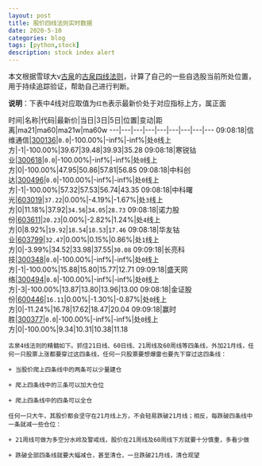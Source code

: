 ```yaml
---
layout: post
title: 股价四线法则实时数据
date: 2020-5-10
categories: blog
tags: [python,stock]
description: stock index alert
---
```



本文根据雪球大v[古泉](https://xueqiu.com/u/7148646888)的[古泉四线法则](https://xueqiu.com/7148646888/130498192)，计算了自己的一些自选股当前所处位置，用于持续追踪验证，帮助自己进行判断。

**说明**：下表中4线对应取值为`红色`表示最新价处于对应指标上方，属正面

时间|名称|代码|最新价|当日|3日|5日|位置|变动|距离|ma21|ma60|ma21w|ma60w
---|---|---|---|---|---|---|---|---
09:08:18|信维通信|[300136](https://xueqiu.com/S/SZ300136)|`0.0`|-100.00%|-inf%|-inf%|处`0`线上方|-1|-100.00%|39.67|39.48|39.93|35.28
09:08:18|寒锐钴业|[300618](https://xueqiu.com/S/SZ300618)|`0.0`|-100.00%|-inf%|-inf%|处`0`线上方|0|-100.00%|47.95|50.86|57.81|56.85
09:08:18|中科创达|[300496](https://xueqiu.com/S/SZ300496)|`0.0`|-100.00%|-inf%|-inf%|处`0`线上方|-1|-100.00%|57.32|57.53|56.74|43.35
09:08:18|中科曙光|[603019](https://xueqiu.com/S/SH603019)|`37.22`|0.00%|-4.19%|-1.67%|处`3`线上方|0|11.18%|37.92|`34.56`|`34.05`|`28.73`
09:08:18|诺力股份|[603611](https://xueqiu.com/S/SH603611)|`20.23`|0.00%|-2.82%|1.24%|处`4`线上方|0|8.92%|`19.92`|`18.54`|`18.53`|`17.46`
09:08:18|华友钴业|[603799](https://xueqiu.com/S/SH603799)|`32.47`|0.00%|0.15%|0.86%|处`1`线上方|0|-3.99%|34.52|33.98|37.55|`30.08`
09:09:18|长亮科技|[300348](https://xueqiu.com/S/SZ300348)|`0.0`|-100.00%|-inf%|-inf%|处`0`线上方|-1|-100.00%|15.88|15.80|15.77|12.71
09:09:18|盛天网络|[300494](https://xueqiu.com/S/SZ300494)|`0.0`|-100.00%|-inf%|-inf%|处`0`线上方|-3|-100.00%|13.87|13.80|13.96|13.00
09:08:18|金证股份|[600446](https://xueqiu.com/S/SH600446)|`16.11`|0.00%|-1.30%|-0.87%|处`0`线上方|0|-11.24%|16.78|17.62|18.47|20.04
09:09:18|赢时胜|[300377](https://xueqiu.com/S/SZ300377)|`0.0`|-100.00%|-inf%|-inf%|处`0`线上方|0|-100.00%|9.34|10.31|10.38|11.18

```
古泉4线法则的精髓如下。抓住21日线、60日线、21周线及60周线等四条线，外加21月线，任何一只股票上涨都要穿过这四条线，任何一只股票要想爆雷也要先下穿过这四条线：

+ 当股价爬上四条线中的两条可以少量建仓

+ 爬上四条线中的三条可以加大仓位

+ 爬上四条线中的四条可以全仓

任何一只大牛，其股价都会坚守在21月线上方，不会轻易跌破21月线；相反，每跌破四条线中一条就减一些仓位：

+ 21周线可做为多空分水岭及警戒线，股价在21周线及60周线下方就要十分慎重，多看少做

+ 跌破全部四条线就要大幅减仓，甚至清仓，一旦跌破21月线，清仓观望
```